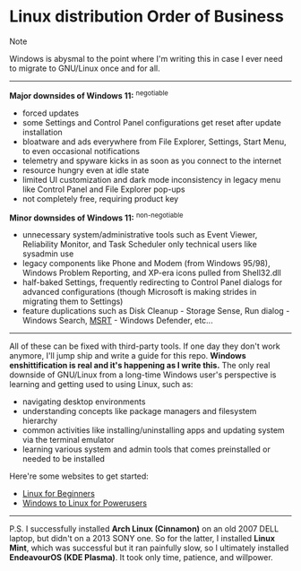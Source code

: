 # Linux distribution Order of Business
> [!NOTE]
> Windows is abysmal to the point where I'm writing this in case I ever need to migrate to GNU/Linux once and for all.

---

**Major downsides of Windows 11:** <sup>negotiable</sup>
- forced updates
- some Settings and Control Panel configurations get reset after update installation  
- bloatware and ads everywhere from File Explorer, Settings, Start Menu, to even occasional notifications  
- telemetry and spyware kicks in as soon as you connect to the internet  
- resource hungry even at idle state  
- limited UI customization and dark mode inconsistency in legacy menu like Control Panel and File Explorer pop-ups  
- not completely free, requiring product key  

**Minor downsides of Windows 11:** <sup>non-negotiable</sup>
- unnecessary system/administrative tools such as Event Viewer, Reliability Monitor, and Task Scheduler only technical users like sysadmin use  
- legacy components like Phone and Modem (from Windows 95/98), Windows Problem Reporting, and XP-era icons pulled from Shell32.dll  
- half-baked Settings, frequently redirecting to Control Panel dialogs for advanced configurations (though Microsoft is making strides in migrating them to Settings)  
- feature duplications such as Disk Cleanup - Storage Sense, Run dialog - Windows Search, [MSRT](https://wikipedia.org/wiki/Malicious_Software_Removal_Tool) - Windows Defender, etc...  

---

All of these can be fixed with third-party tools. If one day they don't work anymore, I'll jump ship and write a guide for this repo. **Windows enshittification is real and it's happening as I write this.** The only real downside of GNU/Linux from a long-time Windows user's perspective is learning and getting used to using Linux, such as:
- navigating desktop environments
- understanding concepts like package managers and filesystem hierarchy
- common activities like installing/uninstalling apps and updating system via the terminal emulator
- learning various system and admin tools that comes preinstalled or needed to be installed

Here're some websites to get started:
- [Linux for Beginners](https://christitus.com/linux-for-beginners "Chris Titus Tech")
- [Windows to Linux for Powerusers](https://christitus.com/windows-to-linux "Chris Titus Tech")

---

P.S. I successfully installed **Arch Linux (Cinnamon)** on an old 2007 DELL laptop, but didn't on a 2013 SONY one. So for the latter, I installed **Linux Mint**, which was successful but it ran painfully slow, so I ultimately installed **EndeavourOS (KDE Plasma)**. It took only time, patience, and willpower.
